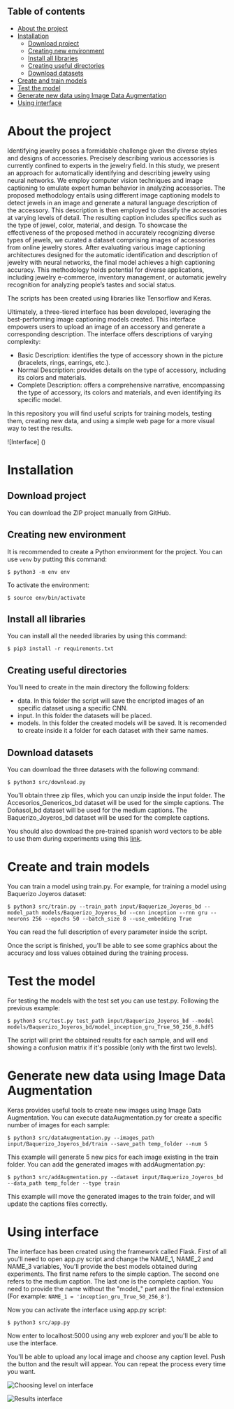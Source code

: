 ## Table of contents
- [About the project](#about-the-project)
- [Installation](#installation)
  * [Download project](#download-project)
  * [Creating new environment](#creating-new-environment)
  * [Install all libraries](#install-all-libraries)
  * [Creating useful directories](#creating-useful-directories)
  * [Download datasets](#download-datasets)
- [Create and train models](#create-and-train-models)
- [Test the model](#test-the-model)
- [Generate new data using Image Data Augmentation](#generate-new-data-using-image-data-augmentation)
- [Using interface](#using-web-page)



# About the project
Identifying jewelry poses a formidable challenge given the diverse styles and designs of accessories. Precisely describing various accessories is currently confined to experts in the jewelry field. In this study, we present an approach for automatically identifying and describing jewelry using neural networks. We employ computer vision techniques and image captioning to emulate expert human behavior in analyzing accessories. The proposed methodology entails using different image captioning models to detect jewels in an image and generate a natural language description of the accessory. This description is then employed to classify the accessories at varying levels of detail. The resulting caption includes specifics such as the type of jewel, color, material, and design. To showcase the effectiveness of the proposed method in accurately recognizing diverse types of jewels, we curated a dataset comprising images of accessories from online jewelry stores. After evaluating various image captioning architectures designed for the automatic identification and description of jewelry with neural networks, the final model achieves a high captioning accuracy. This methodology holds potential for diverse applications, including jewelry e-commerce, inventory management, or automatic jewelry recognition for analyzing people’s tastes and social status. 

The scripts has been created using libraries like Tensorflow and Keras.

Ultimately, a three-tiered interface has been developed, leveraging the best-performing image captioning models created. This interface empowers users to upload an image of an accessory and generate a corresponding description. The interface offers descriptions of varying complexity:

- Basic Description: identifies the type of accessory shown in the picture (bracelets, rings, earrings, etc.).
- Normal Description: provides details on the type of accessory, including its colors and materials.
- Complete Description: offers a comprehensive narrative, encompassing the type of accessory, its colors and materials, and even identifying its specific model.


In this repository you will find useful scripts for training models, testing them, creating new data, and using a simple web page for a more visual way to test the results.

![Interface]
()

# Installation
## Download project

You can download the ZIP project manually from GitHub.

## Creating new environment
It is recommended to create a Python environment for the project. You can use `venv` by putting this command:

`$ python3 -m env env`

To activate the environment:

`$ source env/bin/activate`

## Install all libraries
You can install all the needed libraries by using this command:

`$ pip3 install -r requirements.txt`

## Creating useful directories
You'll need to create in the main directory the following folders:

- data. In this folder the script will save the encripted images of an specific dataset using a specific CNN.
- input. In this folder the datasets will be placed.
- models. In this folder the created models will be saved. It is recomended to create inside it a folder for each dataset with their same names.

## Download datasets
You can download the three datasets with the following command:

`$ python3 src/download.py`

You'll obtain three zip files, which you can unzip inside the input folder. The Accesorios_Genericos_bd dataset will be used for the simple captions. The Doñasol_bd dataset will be used for the medium captions. The Baquerizo_Joyeros_bd dataset will be used for the complete captions.

You should also download the pre-trained spanish word vectors to be able to use them during experiments using this [link](https://www.kaggle.com/rtatman/pretrained-word-vectors-for-spanish).

# Create and train models
You can train a model using train.py. For example, for training a model using Baquerizo Joyeros dataset:

`$ python3 src/train.py --train_path input/Baquerizo_Joyeros_bd --model_path models/Baquerizo_Joyeros_bd --cnn inception --rnn gru --neurons 256 --epochs 50 --batch_size 8 --use_embedding True`

You can read the full description of every parameter inside the script.

Once the script is finished, you'll be able to see some graphics about the accuracy and loss values obtained during the training process.

# Test the model
For testing the models with the test set you can use test.py. Following the previous example:

`$ python3 src/test.py test_path input/Baquerizo_Joyeros_bd --model models/Baquerizo_Joyeros_bd/model_inception_gru_True_50_256_8.hdf5`

The script will print the obtained results for each sample, and will end showing a confusion matrix if it's possible (only with the first two levels).

# Generate new data using Image Data Augmentation
Keras provides useful tools to create new images using Image Data Augmentation. You can execute dataAugmentation.py for create a specific number of images for each sample:

`$ python3 src/dataAugmentation.py --images_path input/Baquerizo_Joyeros_bd/train --save_path temp_folder --num 5`

This example will generate 5 new pics for each image existing in the train folder. 
You can add the generated images with addAugmentation.py:

`$ python3 src/addAugmentation.py --dataset input/Baquerizo_Joyeros_bd --data_path temp_folder --type train`

This example will move the generated images to the train folder, and will update the captions files correctly.

# Using interface
The interface has been created using the framework called Flask. First of all you'll need to open app.py script and change the NAME_1, NAME_2 and NAME_3 variables, You'll provide the best models obtained during experiments. The first name refers to the simple caption. The second one refers to the medium caption. The last one is the complete caption. You need to provide the name without the "model_" part and the final extension (For example: `NAME_1 = 'inception_gru_True_50_256_8'`).

Now you can activate the interface using app.py script:

`$ python3 src/app.py`

Now enter to localhost:5000 using any web explorer and you'll be able to use the interface.

You'll be able to upload any local image and choose any caption level. Push the button and the result will appear. You can repeat the process every time you want.

![Choosing level on interface]()

![Results interface]()
